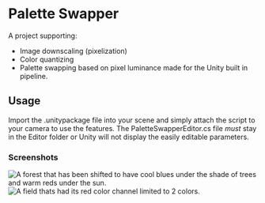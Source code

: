 # Palette Swapper

A project supporting:
* Image downscaling (pixelization)
* Color quantizing
* Palette swapping based on pixel luminance
made for the Unity built in pipeline.

## Usage
Import the .unitypackage file into your scene and simply attach the script to your camera to use the features. The PaletteSwapperEditor.cs file *must* stay in the Editor folder or Unity will not display the easily editable parameters.

### Screenshots
![A forest that has been shifted to have cool blues under the shade of trees and warm reds under the sun.](/PaletteSwap_1.png)
![A field thats had its red color channel limited to 2 colors.](/PaletteSwap_0.png)